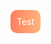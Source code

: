 <a href="https://example.com" style="display: inline-block; padding: 10px; border-radius: 10px; background-image: linear-gradient(to right, #ff7e5f, #feb47b); color: white; text-decoration: none;">Test</a>